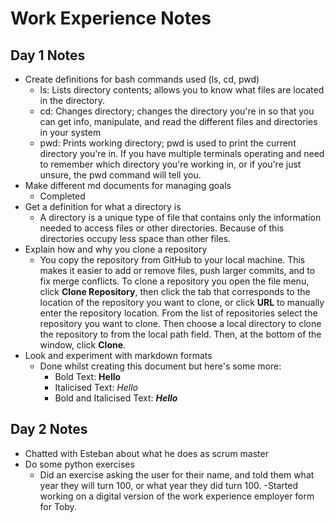 # Work Experience Notes
## Day 1 Notes


- Create definitions for bash commands used (ls, cd, pwd)
    - ls: Lists directory contents; allows you to know what files are located in the directory.
    - cd: Changes directory; changes the directory you're in so that you can get info, manipulate, and read the different files and directories in your system
    - pwd: Prints working directory; pwd is used to print the current directory you're in. If you have multiple terminals operating and need to remember which directory you're working in, or if you're just unsure, the pwd command will tell you.
- Make different md documents for managing goals
    - Completed
- Get a definition for what a directory is
    - A directory is a unique type of file that contains only the information needed to access files or other directories. Because of this directories occupy less space than other files. 
- Explain how and why you clone a repository
    - You copy the repository from GitHub to your local machine. This makes it easier to add or remove files, push larger commits, and to fix merge conflicts. To clone a repository you open the file menu, click **Clone Repository**, then click the tab that corresponds to the location of the repository you want to clone, or click **URL** to manually enter the repository location. From the list of repositories select the repository you want to clone. Then choose a local directory to clone the repository to from the local path field. Then, at the bottom of the window, click **Clone**.
- Look and experiment with markdown formats
    - Done whilst creating this document but here's some more:
        - Bold Text: **Hello**
        - Italicised Text: *Hello*
        - Bold and Italicised Text: ***Hello***

## Day 2 Notes
- Chatted with Esteban about what he does as scrum master
- Do some python exercises
    - Did an exercise asking the user for their name, and told them what year they will turn 100, or what year they did turn 100.
    -Started working on a digital version of the work experience employer form for Toby.